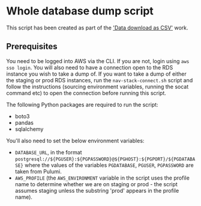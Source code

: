 # Whole database dump script

This script has been created as part of the ['Data download as CSV'](https://www.notion.so/climatepolicyradar/Brief-Data-download-as-CSV-ef071242e1424f5a953fd8c2de2e8526) work.

## Prerequisites

You need to be logged into AWS via the CLI. If you are not, login using `aws sso login`. You will also need to have a connection open to the RDS instance you wish to take a dump of. If you want to take a dump of either the staging or prod RDS instances, run the `nav-stack-connect.sh` script and follow the instructions (sourcing environment variables, running the socat command etc) to open the connection before running this script.

The following Python packages are required to run the script:
* boto3
* pandas
* sqlalchemy

You'll also need to set the below environment variables:
* `DATABASE_URL`, in the format `postgresql://${PGUSER}:${PGPASSWORD}@${PGHOST}:${PGPORT}/${PGDATABASE}` where the values of the variables `PGDATABASE`, `PGUSER`, `PGPASSWORD` are taken from Pulumi.
* `AWS_PROFILE` (the `AWS_ENVIRONMENT` variable in the script uses the profile name to determine whether we are on staging or prod - the script assumes staging unless the substring 'prod' appears in the profile name).
